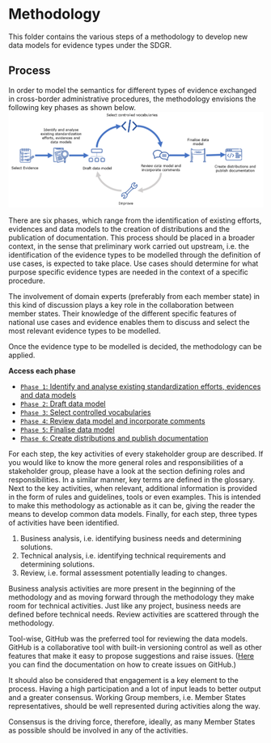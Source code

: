# Methodology

This folder contains the various steps of a methodology to develop new data models for evidence types under the SDGR.
  
## Process

In order to model the semantics for different types of evidence exchanged in cross-border administrative procedures, the methodology envisions the following key phases as shown below. 
![Key phases](https://github.com/SEMICeu/SDG-sandbox/blob/master/process_and_method/methodology/img/methodology_phases.PNG)

There are six phases, which range from the identification of existing efforts, evidences and data models to the creation of distributions and the publication of documentation. 
This process should be placed in a broader context, in the sense that preliminary work carried out upstream, i.e. the identification of the evidence types to be modelled through the definition of use cases, is expected to take place. Use cases should determine for what purpose specific evidence types are needed in the context of a specific procedure.

The involvement of domain experts (preferably from each member state) in this kind of discussion plays a key role in the collaboration between member states. Their knowledge of the different specific features of national use cases and evidence enables them to discuss and select the most relevant evidence types to be modelled. 

Once the evidence type to be modelled is decided, the methodology can be applied.

**Access each phase**
- [`Phase 1`: Identify and analyse existing standardization efforts, evidences and data models](phase1.md)
- [`Phase 2`: Draft data model](phase2.md)
- [`Phase 3`: Select controlled vocabularies](phase3.md)
- [`Phase 4`: Review data model and incorporate comments](phase4.md)
- [`Phase 5`: Finalise data model](phase5.md)
- [`Phase 6`: Create distributions and publish documentation](phase6.md)

For each step, the key activities of every stakeholder group are described. If you would like to know the more general roles and responsibilities of a stakeholder group, please have a look at the section defining roles and responsibilities. In a similar manner, key terms are defined in the glossary.
Next to the key activities, when relevant, additional information is provided in the form of rules and guidelines, tools or even examples. This is intended to make this methodology as actionable as it can be, giving the reader the means to develop common data models. 
Finally, for each step, three types of activities have been identified. 
1. Business analysis, i.e. identifying business needs and determining solutions.
2. Technical analysis, i.e. identifying technical requirements and determining solutions.  
3. Review, i.e. formal assessment potentially leading to changes.

Business analysis activities are more present in the beginning of the methodology and as moving forward through the methodology they make room for technical activities. Just like any project, business needs are defined before technical needs. Review activities are scattered through the methodology. 

Tool-wise, GitHub was the preferred tool for reviewing the data models. GitHub is a collaborative tool with built-in versioning control as well as other features that make it easy to propose suggestions and raise issues. ([Here](https://docs.github.com/en/github/managing-your-work-on-github/creating-an-issue) you can find the documentation on how to create issues on GitHub.) 

It should also be considered that engagement is a key element to the process. Having a high participation and a lot of input leads to better output and a greater consensus. Working Group members, i.e. Member States representatives, should be well represented during activities along the way. 

Consensus is the driving force, therefore, ideally, as many Member States as possible should be involved in any of the activities. 


